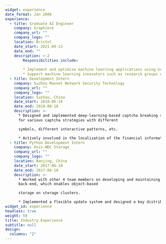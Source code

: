 ```yaml
---
widget: experience
date_format: Jan 2006
experience:
  - title: Graduate AI Engineer
    company: Graphcore
    company_url: ""
    company_logo: ""
    location: Bristol
    date_start: 2021-09-13
    date_end: ""
    description: >-2
        Responsibilities include:
        
        * Implement and optimise machine learning applications using Graphcore’s IPUs.
        * Support machine learning innovators such as research groups or tech start-ups with their state-of-the-art applications.
  - title: Development Intern
    company: Suzhou Maxnet Network Security Technology
    company_url: ""
    company_logo: ""
    location: Suzhou, China
    date_start: 2018-06-10
    date_end: 2018-08-10
    description: >-
      * Designed and implemented deep-learning-based captcha breaking systems
      for various captcha strategies with different

      symbols, different interactive patterns, etc.

      * Actively involved in the localization of the financial information software - Thomson Reuters Eikon.
  - title: Python Development Intern
    company: Unis-WDC Storage
    company_url: ""
    company_logo: ""
    location: Nanjing, China
    date_start: 2017-06-10
    date_end: 2017-08-10
    description: >-
      * Worked with other 4 team members on developing and maintaining a RESTful
      back-end, which enables object-based

      storage on storage clusters.

      * Implemented a flexible update system and designed a key distribution system.
widget_id: experience
headless: true
weight: 50
title: Industry Experience
subtitle: null
design:
  columns: "2"
---
```

